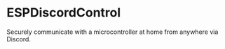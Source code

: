 # ESPDiscordControl
Securely communicate with a microcontroller at home from anywhere via Discord.

